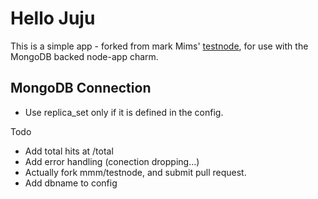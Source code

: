 # Hello Juju

This is a simple app - forked from mark Mims' [testnode](https://github.com/mmm/testnode), for use with the MongoDB backed node-app charm.

## MongoDB Connection

* Use replica_set only if it is defined in the config.

Todo

* Add total hits at /total
* Add error handling (conection dropping...)
* Actually fork mmm/testnode, and submit pull request.
* Add dbname to config
